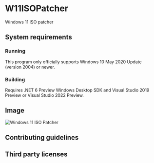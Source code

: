 # W11ISOPatcher
Windows 11 ISO patcher

## System requirements
### Running
This program only officially supports Windows 10 May 2020 Update (version 2004) or newer.

### Building
Requires .NET 6 Preview Windows Desktop SDK and Visual Studio 2019 Preview or Visual Studio 2022 Preview.

## Image
![Windows 11 ISO Patcher](https://user-images.githubusercontent.com/29563098/131250432-d3e8fbe2-1653-4cfe-9439-e6804080c70b.png)

## Contributing guidelines

## Third party licenses
